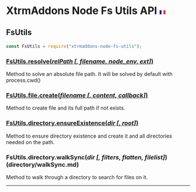# XtrmAddons Node Fs Utils API [![fr-FR](https://github.com/shim-sao/XtrmAddons-Batch/blob/master/MySQLBatchBackup/images/france-flag-icon-16.png)](README.fr-FR.md)

## FsUtils

```js
const FsUtils = require("xtrmaddons-node-fs-utils");
```

### [FsUtils.resolve(_relPath [, filename, node_env, ext]_)](resolve.md)

Method to solve an absolute file path. It will be solved by default with process.cwd()

### [FsUtils.file.create(_filename [, content, callback]_)](file/create.md)

Method to create file and its full path if not exists.

### [FsUtils.directory.ensureExistence(_dir [, root]_)](directory/ensureExistence.md)

Method to ensure directory existence and create it and all directories needed on the path.

### FsUtils.directory.walkSync(_dir [, filters, flatten, filelist]_)(directory/walkSync.md)

Method to walk through a directory to search for files on it.

---